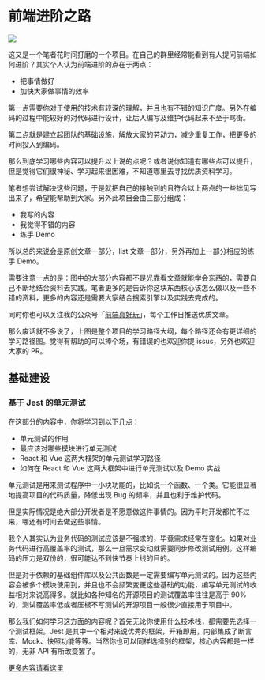 # 前端进阶之路

![](https://yck-1254263422.cos.ap-shanghai.myqcloud.com/20190902221617.png)

这又是一个笔者花时间打磨的一个项目。在自己的群里经常能看到有人提问前端如何进阶？其实个人认为前端进阶的点在于两点：

- 把事情做好
- 加快大家做事情的效率

第一点需要你对于使用的技术有较深的理解，并且也有不错的知识广度。另外在编码的过程中能较好的对代码进行设计，让后人编写及维护代码起来不至于骂街。

第二点就是建立起团队的基础设施，解放大家的劳动力，减少重复工作，把更多的时间投入到编码。

那么到底学习哪些内容可以提升以上说的点呢？或者说你知道有哪些点可以提升，但是觉得它们很神秘、学习起来很困难，不知道哪里去寻找优质资料学习。

笔者想尝试解决这些问题，于是就把自己的接触到的且符合以上两点的一些拙见写出来了，希望能帮助到大家。另外此项目会由三部分组成：

- 我写的内容
- 我觉得不错的内容
- 练手 Demo

所以总的来说会是原创文章一部分，list 文章一部分，另外再加上一部分相应的练手 Demo。

需要注意一点的是：图中的大部分内容都不是光靠看文章就能学会东西的，需要自己不断地结合资料去实践。笔者更多的是告诉你这块东西核心该怎么做以及一些不错的资料，更多的内容还是需要大家结合搜索引擎以及实践去完成的。

同时你也可以关注我的公众号「[前端真好玩](https://yck-1254263422.cos.ap-shanghai.myqcloud.com/20190907232328.jpg)」，每个工作日推送优质文章。

那么废话就不多说了，上图是整个项目的学习路径大纲，每个路径还会有更详细的学习路径图。觉得有帮助的可以捧个场，有错误的也欢迎你提 issus，另外也欢迎大家的 PR。

## 基础建设

### 基于 Jest 的单元测试

在这部分的内容中，你将学习到以下几点：

- 单元测试的作用
- 最应该对哪些模块进行单元测试
- React 和 Vue 这两大框架的单元测试学习路径
- 如何在 React 和 Vue 这两大框架中进行单元测试以及 Demo 实战

单元测试是用来测试程序中一小块功能的，比如说一个函数、一个类。它能很显著地提高项目的代码质量，降低出现 Bug 的频率，并且也利于维护代码。

但是实际情况是绝大部分开发者是不愿意做这件事情的。因为平时开发都忙不过来，哪还有时间去做这些事情。

我个人其实认为业务代码的测试应该是不强求的，毕竟需求经常在变化。如果对业务代码进行高覆盖率的测试，那么一旦需求变动就需要同步修改测试用例。这样编码的压力是双份的，很可能达不到快节奏上线的目的。

但是对于依赖的基础组件库以及公共函数是一定需要编写单元测试的。因为这些内容会被多个模块使用到，并且也不会频繁变更这些基础的功能，编写单元测试的收益相对来说高得多。就比如各种知名的开源项目的测试覆盖率往往是高于 90% 的，测试覆盖率低或者压根不写测试的开源项目一般很少直接用于项目中。

那么我们如何学习这方面的内容呢？首先无论你使用什么技术栈，都需要先选择一个测试框架。Jest 是其中一个相对来说优秀的框架，开箱即用，内部集成了断言库、Mock、快照功能等等。当然你也可以同样选择别的框架，核心内容都是一样的，无非 API 有所改变罢了。

[更多内容请看这里](./Infrastructure/test/index.md)
